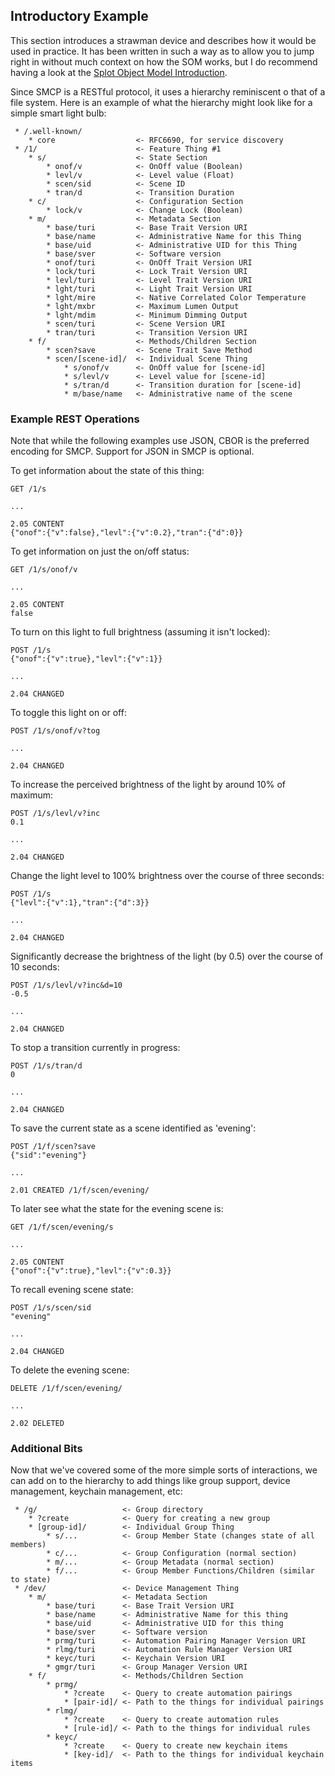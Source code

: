 ## Introductory Example ##

This section introduces a strawman device and describes how it would
be used in practice. It has been written in such a way as to allow you
to jump right in without much context on how the SOM works, but I do
recommend having a look at the [Splot Object Model
Introduction](splot-object-model-intro.md).

Since SMCP is a RESTful protocol, it uses a hierarchy reminiscent o
that of a file system. Here is an example of what the hierarchy might
look like for a simple smart light bulb:

     * /.well-known/
        * core                  <- RFC6690, for service discovery
     * /1/                      <- Feature Thing #1
        * s/                    <- State Section
            * onof/v            <- OnOff value (Boolean)
            * levl/v            <- Level value (Float)
            * scen/sid          <- Scene ID
            * tran/d            <- Transition Duration
        * c/                    <- Configuration Section
            * lock/v            <- Change Lock (Boolean)
        * m/                    <- Metadata Section
            * base/turi         <- Base Trait Version URI
            * base/name         <- Administrative Name for this Thing
            * base/uid          <- Administrative UID for this Thing
            * base/sver         <- Software version
            * onof/turi         <- OnOff Trait Version URI
            * lock/turi         <- Lock Trait Version URI
            * levl/turi         <- Level Trait Version URI
            * lght/turi         <- Light Trait Version URI
            * lght/mire         <- Native Correlated Color Temperature
            * lght/mxbr         <- Maximum Lumen Output
            * lght/mdim         <- Minimum Dimming Output
            * scen/turi         <- Scene Version URI
            * tran/turi         <- Transition Version URI
        * f/                    <- Methods/Children Section
            * scen?save         <- Scene Trait Save Method
            * scen/[scene-id]/  <- Individual Scene Thing
                * s/onof/v      <- OnOff value for [scene-id]
                * s/levl/v      <- Level value for [scene-id]
                * s/tran/d      <- Transition duration for [scene-id]
                * m/base/name   <- Administrative name of the scene

### Example REST Operations ###

Note that while the following examples use JSON, CBOR is the preferred
encoding for SMCP. Support for JSON in SMCP is optional.

To get information about the state of this thing:

    GET /1/s

    ...

    2.05 CONTENT
    {"onof":{"v":false},"levl":{"v":0.2},"tran":{"d":0}}

To get information on just the on/off status:

    GET /1/s/onof/v

    ...

    2.05 CONTENT
    false

To turn on this light to full brightness (assuming it isn't locked):

    POST /1/s
    {"onof":{"v":true},"levl":{"v":1}}

    ...

    2.04 CHANGED

To toggle this light on or off:

    POST /1/s/onof/v?tog

    ...

    2.04 CHANGED

To increase the perceived brightness of the light by around 10% of
maximum:

    POST /1/s/levl/v?inc
    0.1

    ...

    2.04 CHANGED

Change the light level to 100% brightness over the course of three
seconds:

    POST /1/s
    {"levl":{"v":1},"tran":{"d":3}}

    ...

    2.04 CHANGED

Significantly decrease the brightness of the light (by 0.5) over the
course of 10 seconds:

    POST /1/s/levl/v?inc&d=10
    -0.5

    ...

    2.04 CHANGED

To stop a transition currently in progress:

    POST /1/s/tran/d
    0

    ...

    2.04 CHANGED

To save the current state as a scene identified as 'evening':

    POST /1/f/scen?save
    {"sid":"evening"}

    ...

    2.01 CREATED /1/f/scen/evening/

To later see what the state for the evening scene is:

    GET /1/f/scen/evening/s

    ...

    2.05 CONTENT
    {"onof":{"v":true},"levl":{"v":0.3}}

To recall evening scene state:

    POST /1/s/scen/sid
    "evening"

    ...

    2.04 CHANGED

To delete the evening scene:

    DELETE /1/f/scen/evening/

    ...

    2.02 DELETED

### Additional Bits ###

Now that we've covered some of the more simple sorts of interactions,
we can add on to the hierarchy to add things like group support,
device management, keychain management, etc:

     * /g/                   <- Group directory
        * ?create            <- Query for creating a new group
        * [group-id]/        <- Individual Group Thing
            * s/...          <- Group Member State (changes state of all members)
            * c/...          <- Group Configuration (normal section)
            * m/...          <- Group Metadata (normal section)
            * f/...          <- Group Member Functions/Children (similar to state)
     * /dev/                 <- Device Management Thing
        * m/                 <- Metadata Section
            * base/turi      <- Base Trait Version URI
            * base/name      <- Administrative Name for this thing
            * base/uid       <- Administrative UID for this thing
            * base/sver      <- Software version
            * prmg/turi      <- Automation Pairing Manager Version URI
            * rlmg/turi      <- Automation Rule Manager Version URI
            * keyc/turi      <- Keychain Version URI
            * gmgr/turi      <- Group Manager Version URI
        * f/                 <- Methods/Children Section
            * prmg/
                * ?create    <- Query to create automation pairings
                * [pair-id]/ <- Path to the things for individual pairings
            * rlmg/
                * ?create    <- Query to create automation rules
                * [rule-id]/ <- Path to the things for individual rules
            * keyc/
                * ?create    <- Query to create new keychain items
                * [key-id]/  <- Path to the things for individual keychain items